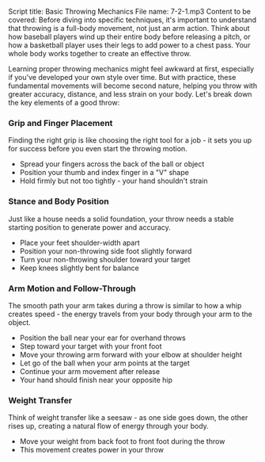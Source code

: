 Script title: Basic Throwing Mechanics
File name: 7-2-1.mp3
Content to be covered:
Before diving into specific techniques, it's important to understand that throwing is a full-body movement, not just an arm action. Think about how baseball players wind up their entire body before releasing a pitch, or how a basketball player uses their legs to add power to a chest pass. Your whole body works together to create an effective throw.

Learning proper throwing mechanics might feel awkward at first, especially if you've developed your own style over time. But with practice, these fundamental movements will become second nature, helping you throw with greater accuracy, distance, and less strain on your body. Let's break down the key elements of a good throw:

### Grip and Finger Placement

Finding the right grip is like choosing the right tool for a job - it sets you up for success before you even start the throwing motion.

- Spread your fingers across the back of the ball or object
- Position your thumb and index finger in a "V" shape
- Hold firmly but not too tightly - your hand shouldn't strain

### Stance and Body Position

Just like a house needs a solid foundation, your throw needs a stable starting position to generate power and accuracy.

- Place your feet shoulder-width apart
- Position your non-throwing side foot slightly forward
- Turn your non-throwing shoulder toward your target
- Keep knees slightly bent for balance

### Arm Motion and Follow-Through

The smooth path your arm takes during a throw is similar to how a whip creates speed - the energy travels from your body through your arm to the object.

- Position the ball near your ear for overhand throws
- Step toward your target with your front foot
- Move your throwing arm forward with your elbow at shoulder height
- Let go of the ball when your arm points at the target
- Continue your arm movement after release
- Your hand should finish near your opposite hip

### Weight Transfer

Think of weight transfer like a seesaw - as one side goes down, the other rises up, creating a natural flow of energy through your body.

- Move your weight from back foot to front foot during the throw
- This movement creates power in your throw